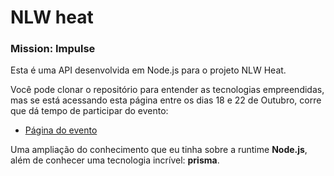 # NLW heat
### Mission: Impulse

Esta é uma API desenvolvida em Node.js para o projeto NLW Heat.

Você pode clonar o repositório para entender as tecnologias empreendidas, mas se está acessando esta página entre os dias 18 e 22 de Outubro, corre que dá tempo de participar do evento:

* [Página do evento](https://nextlevelweek.com/)

Uma ampliação do conhecimento que eu tinha sobre a runtime **Node.js**, além de conhecer uma tecnologia incrível: **prisma**.